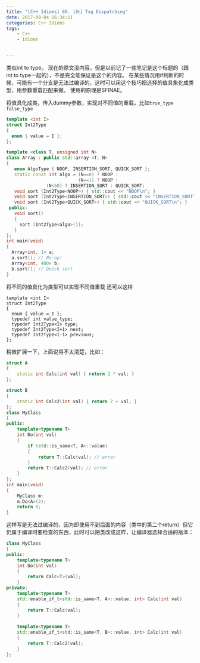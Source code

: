 ```yaml
---
title: "[C++ Idioms] 80. [补] Tag Dispatching"
date: 2017-08-04 16:34:11
categories: C++ Idioms
tags:
    - C++
    - Idioms


---
```

类似int to type。<!--more-->
现在的原文没内容，但是以前记了一些笔记是这个标题的（跟int to type一起的），不是完全能保证是这个的内容。
在某些情况用if判断的时候，可能有一个分支是无法过编译的，这时可以用这个技巧把选择的值具象化成类型，用参数重载匹配来做。
使用的原理是SFINAE。

将值具化成类，传入dummy参数，实现对不同值的重载，比如`true_type` `false_type`
```cpp
template <int I>
struct Int2Type
{
  enum { value = I };
};

template <class T, unsigned int N>
class Array : public std::array <T, N>
{
   enum AlgoType { NOOP, INSERTION_SORT, QUICK_SORT };
   static const int algo = (N==0) ? NOOP : 
                           (N==1) ? NOOP :
			   (N<50) ? INSERTION_SORT : QUICK_SORT;
   void sort (Int2Type<NOOP>) { std::cout << "NOOP\n"; }
   void sort (Int2Type<INSERTION_SORT>) { std::cout << "INSERTION_SORT\n"; }
   void sort (Int2Type<QUICK_SORT>) { std::cout << "QUICK_SORT\n"; }
 public:
   void sort()
   {
     sort (Int2Type<algo>());
   }
};
int main(void)
{
  Array<int, 1> a;
  a.sort(); // No-op!
  Array<int, 400> b;
  b.sort(); // Quick sort  
}
```
将不同的值具化为类型可以实现不同值重载
还可以这样
```
template <int I>
struct Int2Type
{
  enum { value = I };
  typedef int value_type;
  typedef Int2Type<I> type;
  typedef Int2Type<I+1> next;
  typedef Int2Type<I-1> previous;
};
```


稍微扩展一下，上面说得不太清楚，比如：
```cpp
struct A
{
	static int Calc(int val) { return 2 * val; }
};

struct B
{
	static int Calc2(int val) { return 2 + val; }
};
class MyClass
{
public:
	template<typename T>
	int Do(int val)
	{
		if (std::is_same<T, A>::value)
		{
			return T::Calc(val); // error
		}
		return T::Calc2(val); // error
	}
};
int main(void)
{
	MyClass m;
	m.Do<A>(2);
	return 0;
}
```
这样写是无法过编译的，因为即使用不到后面的内容（类中的第二个return）但它仍属于编译时要检查的东西，此时可以把类改成这样，让编译器选择合适的版本：
```cpp
class MyClass
{
public:
	template<typename T>
	int Do(int val)
	{
		return Calc<T>(val);
	}
private:
	template<typename T>
	std::enable_if_t<std::is_same<T, A>::value, int> Calc(int val)
	{
		return T::Calc(val);
	}
	
	template<typename T>
	std::enable_if_t<std::is_same<T, B>::value, int> Calc(int val)
	{
		return T::Calc2(val);
	}
};
```
